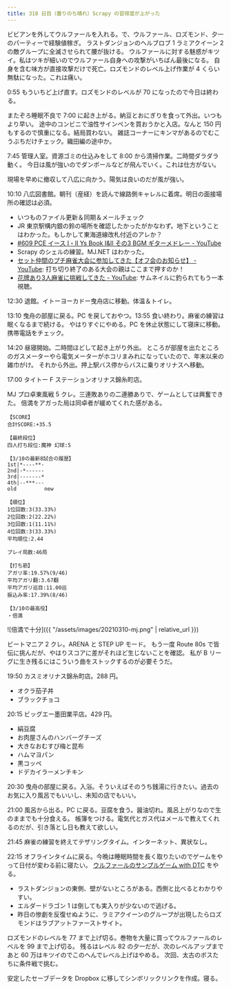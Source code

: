 ```yaml
---
title: 318 日目（曇りのち晴れ）Scrapy の習得度が上がった
---
```


ビビアンを外してウルファールを入れる。で、ウルファール、ロズモンド、夕一のパーティーで経験値稼ぎ。
ラストダンジョンのヘルブロブ 1 ラミアクイーン 2 の敵グループに全滅させられて腰が抜ける。
ウルファールに対する魅惑がキツイ。私はツキが細いのでウルファール自身への攻撃がいちばん最後になる。
自身を含む味方が直接攻撃だけで死亡。ロズモンドのレベル上げ作業が 4 くらい無駄になった。これは痛い。

0:55 もういちど上げ直す。ロズモンドのレベルが 70 になったので今日は終わる。

またぞろ睡眠不良で 7:00 に起き上がる。納豆とおにぎりを食って外出。いつもより早い。
途中のコンビニで油性サインペンを買おうかと入店。なんと 150 円もするので慎重になる。結局買わない。
雑誌コーナーにキンマがあるのでむこうぶちだけチェック。織田編の途中か。

7:45 管理人室。資源ゴミの仕込みをして 8:00 から清掃作業。二時間ダラダラ動く。
今日は風が強いのでダンボールなどが飛んでいく。これは仕方がない。

現場を早めに撤収して八広に向かう。陽気は良いのだが風が強い。

10:10 八広図書館。朝刊（産経）を読んで線路側キャレルに着席。明日の面接場所の確認は必須。

* いつものファイル更新＆同期＆メールチェック
* JR 東京駅構内銀の鈴の場所を確認したかったがかなわず。地下ということはわかった。もしかして東海道線改札付近のアレか？
* [&num;609 PCE イース I・II Ys Book I&amp;II その3 BGM ギターメドレー - YouTube](https://www.youtube.com/watch?v=Am86krNUpN0)
* Scrapy のシェルの練習。MJ.NET はわかった。
* [セット仲間のプチ麻雀大会に参加してきた【オフ会のお知らせ】 - YouTube](https://www.youtube.com/watch?v=24LnELEbMqo):
  打ち切り終了のある大会の親はここまで押すのか！
* [花牌あり3人麻雀に挑戦してきた - YouTube](https://www.youtube.com/watch?v=zIcvHAo8sgI): サムネイルに釣られてもう一本視聴。

12:30 退館。イトーヨーカドー曳舟店に移動。体温＆トイレ。

13:10 曳舟の部屋に戻る。PC を戻しておやつ。13:55 食い終わり。麻雀の練習は眠くなるまで続ける。
やはりすぐにやめる。PC を休止状態にして寝床に移動。携帯電話をチェック。

14:20 昼寝開始。二時間ほどして起き上がり外出。
ところが部屋を出たところのガスメーターやら電気メーターがホコリまみれになっていたので、年末以来の雑巾がけ。
それから外出。押上駅バス停からバスに乗りオリナスへ移動。

17:00 タイトー F ステーションオリナス錦糸町店。

MJ プロ卓東風戦 5 クレ。三連敗ありの二連勝ありで、ゲームとしては興奮できた。
倍満をアガった局は同卓者が緩めてくれた感がある。

```text
【SCORE】
合計SCORE:+35.5

【最終段位】
四人打ち段位:魔神 幻球:5

【3/10の最新8試合の履歴】
1st|*----**-
2nd|-*------
3rd|-------*
4th|--***---
old         new

【順位】
1位回数:3(33.33%)
2位回数:2(22.22%)
3位回数:1(11.11%)
4位回数:3(33.33%)
平均順位:2.44

プレイ局数:46局

【打ち筋】
アガリ率:19.57%(9/46)
平均アガリ翻:3.67翻
平均アガリ巡目:11.00巡
振込み率:17.39%(8/46)

【3/10の最高役】
・倍満
```

![倍満で十分]({{ "/assets/images/20210310-mj.png" | relative_url }})

ビートマニア 2 クレ。ARENA と STEP UP モード。
もう一度 Route 80s で皆伝に挑んだが、やはりスコアに差がそれほど生じないことを確認。
私が B リーグに生き残るにはこういう曲をストックするのが必要そうだ。

19:50 カスミオリナス錦糸町店。288 円。

* オクラ茄子丼
* ブラックチョコ

20:15 ビッグエー墨田業平店。429 円。

* 絹豆腐
* お肉屋さんのハンバーグチーズ
* 大きなおむすび梅と昆布
* ハムマヨパン
* 黒コッペ
* ドデカイラーメンチキン

20:30 曳舟の部屋に戻る。入浴。そういえばそのうち銭湯に行きたい。過去のお気に入り風呂でもいいし、未知の店でもいい。

21:00 風呂から出る。PC に戻る。豆腐を食う。醤油切れ。風呂上がりなので生のままでも十分食える。
帳簿をつける。電気代とガス代はメールで教えてくれるのだが、引き落とし日も教えて欲しい。

21:45 麻雀の練習を終えてテザリングタイム。インターネット、異状なし。

22:15 オフラインタイムに戻る。今晩は睡眠時間を長く取りたいのでゲームをやって日付が変わる前に寝たい。
[ウルファールのサンプルゲーム with DTC][bshf21b] をやる。

* ラストダンジョンの東側、壁がないところがある。西側と比べるとわかりやすい。
* エルダードラゴン 1 は倒しても実入りが少ないので逃げる。
* 昨日の惨劇を反復せぬように、ラミアクイーンのグループが出現したらロズモンドはラブアットファーストサイト。

ロズモンドのレベルを 77 まで上げ切る。巻物を大量に買ってウルファールのレベルを 99 まで上げ切る。
残るはレベル 82 の夕一だが、次のレベルアップまであと 60 万はキツイのでこのへんでレベル上げはやめる。
次回、太古のボスたちに条件戦で挑む。

安定したセーブデータを Dropbox に移してシンボリックリンクを作成。寝る。

[bshf21b]: https://wodifes.net/game/show/446
